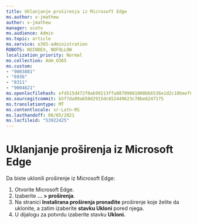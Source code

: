 ```yaml
---
title: Uklanjanje proširenja iz Microsoft Edge
ms.author: v-jmathew
author: v-jmathew
manager: scotv
ms.audience: Admin
ms.topic: article
ms.service: o365-administration
ROBOTS: NOINDEX, NOFOLLOW
localization_priority: Normal
ms.collection: Adm_O365
ms.custom:
- "9003881"
- "6936"
- "8311"
- "9004621"
ms.openlocfilehash: efd515d472f0ab99213ffa88709861000bb6536e1d2c10beef8f6d534cc94a7b
ms.sourcegitcommit: b5f7da89a650d2915dc652449623c78be6247175
ms.translationtype: MT
ms.contentlocale: sr-Latn-RS
ms.lasthandoff: 08/05/2021
ms.locfileid: "53922425"
---
```

# <a name="remove-an-extension-from-microsoft-edge"></a>Uklanjanje proširenja iz Microsoft Edge

Da biste uklonili proširenje iz Microsoft Edge:

1. Otvorite Microsoft Edge.
2. Izaberite **... > proširenja**.
3. Na stranici **Instalirana proširenja pronađite** proširenje koje želite da uklonite, a zatim izaberite **stavku Ukloni** pored njega.
4. U dijalogu za potvrdu izaberite stavku **Ukloni.**
